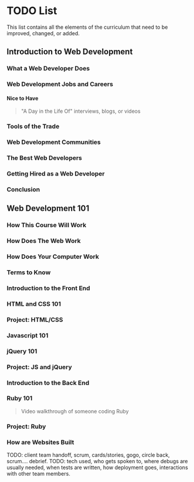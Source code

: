 # TODO List

This list contains all the elements of the curriculum that need to be improved, changed, or added.

## Introduction to Web Development
### What a Web Developer Does
### Web Development Jobs and Careers
#### Nice to Have
> "A Day in the Life Of" interviews, blogs, or videos
### Tools of the Trade
### Web Development Communities
### The Best Web Developers
### Getting Hired as a Web Developer
### Conclusion

## Web Development 101
### How This Course Will Work
### How Does The Web Work
### How Does Your Computer Work
### Terms to Know
### Introduction to the Front End
### HTML and CSS 101
### Project: HTML/CSS
### Javascript 101
### jQuery 101
### Project: JS and jQuery
### Introduction to the Back End
### Ruby 101
> Video walkthrough of someone coding Ruby
### Project: Ruby

### How are Websites Built
TODO: client team handoff, scrum, cards/stories, gogo, circle back, scrum.... debrief.
TODO: tech used, who gets spoken to, where debugs are usually needed, when tests are written, how deployment goes, interactions with other team members.

